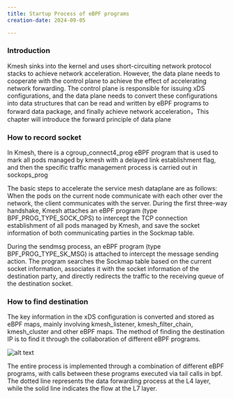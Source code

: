 ```yaml
---
title: Startup Process of eBPF programs
creation-date: 2024-09-05

---
```


### Introduction

Kmesh sinks into the kernel and uses short-circuiting network protocol stacks to achieve network acceleration. However, the data plane needs to cooperate with the control plane to achieve the effect of accelerating network forwarding. The control plane is responsible for issuing xDS configurations, and the data plane needs to convert these configurations into data structures that can be read and written by eBPF programs to forward data package, and finally achieve network acceleration，This chapter will introduce the forward principle of data plane

### How to record socket

In Kmesh, there is a cgroup_connect4_prog eBPF program that is used to mark all pods managed by kmesh with a delayed link establishment flag, and then the specific traffic management process is carried out in sockops_prog

The basic steps to accelerate the service mesh dataplane are as follows:
When the pods on the current node communicate with each other over the network, the client communicates with the server. During the first three-way handshake, Kmesh attaches an eBPF program (type BPF_PROG_TYPE_SOCK_OPS) to intercept the TCP connection establishment of all pods managed by Kmesh, and save the socket information of both communicating parties in the Sockmap table.

During the sendmsg process, an eBPF program (type BPF_PROG_TYPE_SK_MSG) is attached to intercept the message sending action. The program searches the Sockmap table based on the current socket information, associates it with the socket information of the destination party, and directly redirects the traffic to the receiving queue of the destination socket.

### How to find destination

The key information in the xDS configuration is converted and stored as eBPF maps, mainly involving kmesh_listener, kmesh_filter_chain, kmesh_cluster and other eBPF maps. The method of finding the destination IP is to find it through the collaboration of different eBPF programs.

![alt text](pics/dataplane_forward.png)

The entire process is implemented through a combination of different eBPF programs, with calls between these programs executed via tail calls in bpf. The dotted line represents the data forwarding process at the L4 layer, while the solid line indicates the flow at the L7 layer.
